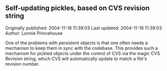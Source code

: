 ## Self-updating pickles, based on CVS revision string 
Originally published: 2004-11-16 11:39:03 
Last updated: 2004-11-16 11:39:03 
Author: Lonnie Princehouse 
 
One of the problems with persistent objects is that one often needs a mechanism to keep them in sync with the codebase.  This provides such a mechanism for pickled objects under the control of CVS via the magic CVS $Revision$ string, which CVS will automatically update to match a file's revision number.